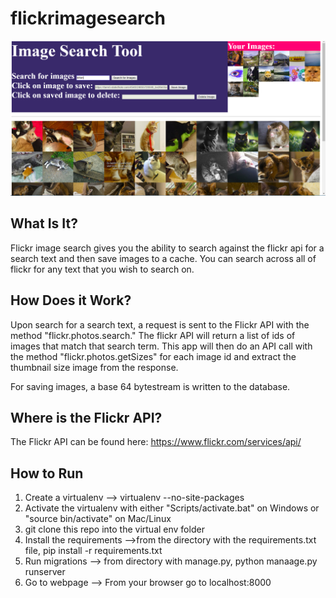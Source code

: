 # flickrimagesearch

![flickr-image-search-screenshot](flickr-image-search-screenshot.png "Screenshot of Flickr Image Search")

## What Is It?
Flickr image search gives you the ability to search against the flickr api for a search text and then save images to a cache. You can search across all of flickr for any text that you wish to search on. 

## How Does it Work?
Upon search for a search text, a request is sent to the Flickr API with the method "flickr.photos.search." The flickr API will return a list of ids of images that match that search term. This app will then do an API call with the method "flickr.photos.getSizes" for each image id and extract the thumbnail size image from the response. 

For saving images, a base 64 bytestream is written to the database. 

## Where is the Flickr API? 

The Flickr API can be found here: 
https://www.flickr.com/services/api/

## How to Run
1) Create a virtualenv --> virtualenv <your folder name> --no-site-packages
2) Activate the virtualenv with either "Scripts/activate.bat" on Windows or "source bin/activate" on Mac/Linux
3) git clone this repo into the virtual env folder
4) Install the requirements -->from the directory with the requirements.txt file,  pip install -r requirements.txt
5) Run migrations --> from directory with manage.py, python manaage.py runserver
6) Go to webpage --> From your browser go to localhost:8000
